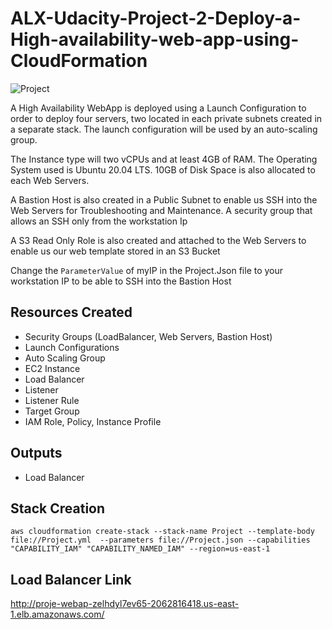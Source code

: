 # ALX-Udacity-Project-2-Deploy-a-High-availability-web-app-using-CloudFormation

![Project](https://user-images.githubusercontent.com/71105480/175111700-4a85d7e2-bf05-4c4d-b3c8-13a19235414e.jpeg)

A High Availability WebApp is deployed using a Launch Configuration to order to deploy four servers, two located in each private subnets created in a separate stack. The launch configuration will be used by an auto-scaling group.


The Instance type will two vCPUs and at least 4GB of RAM. The Operating System used is Ubuntu 20.04 LTS. 10GB of Disk Space is also allocated to each Web Servers.


A Bastion Host is also created in a Public Subnet to enable us SSH into the Web Servers for Troubleshooting and Maintenance. A security group that allows an SSH only from the workstation Ip


A S3 Read Only Role is also created and attached to the Web Servers to enable us our web template stored in an S3 Bucket

Change the `ParameterValue` of myIP in the Project.Json file to your workstation IP to be able to SSH into the Bastion Host
## Resources Created
- Security Groups (LoadBalancer, Web Servers, Bastion Host)
- Launch Configurations
- Auto Scaling Group
- EC2 Instance
- Load Balancer
- Listener
- Listener Rule
- Target Group
- IAM Role, Policy, Instance Profile

## Outputs
- Load Balancer 

## Stack Creation

```
aws cloudformation create-stack --stack-name Project --template-body file://Project.yml  --parameters file://Project.json --capabilities "CAPABILITY_IAM" "CAPABILITY_NAMED_IAM" --region=us-east-1
```
## Load Balancer Link

http://proje-webap-zelhdyl7ev65-2062816418.us-east-1.elb.amazonaws.com/










